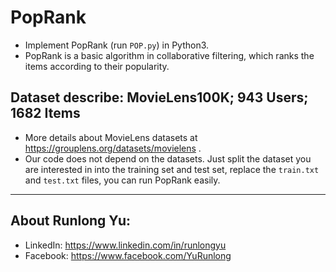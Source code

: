 # PopRank

- Implement PopRank (run `POP.py`) in Python3.  
- PopRank is a basic algorithm in collaborative filtering, which ranks the items according to their popularity.

## Dataset describe: MovieLens100K; 943 Users; 1682 Items  
- More details about MovieLens datasets at https://grouplens.org/datasets/movielens .  
- Our code does not depend on the datasets. Just split the dataset you are interested in into the training set and test set, replace the `train.txt` and `test.txt` files, you can run PopRank easily.

---

## About Runlong Yu:

- LinkedIn: https://www.linkedin.com/in/runlongyu  
- Facebook: https://www.facebook.com/YuRunlong

